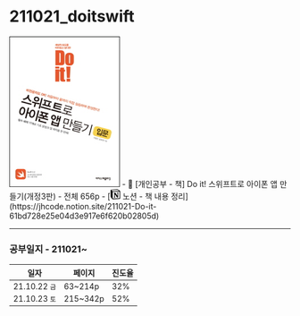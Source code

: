 # 211021_doitswift
<img src="/thumbnail.jpg" title="Do it! 스위프트로 아이폰 앱 만들기(개정3판)"/>
- 📘 [개인공부 - 책] Do it! 스위프트로 아이폰 앱 만들기(개정3판) - 전체 656p
- [<img src="https://raw.githubusercontent.com/jhy0409/jhy0409/9b83f40d3443d6f3fda66cba6eb05347de137bc2/9%20Tip/notion.svg" width=18px/> 노션 - 책 내용 정리](https://jhcode.notion.site/211021-Do-it-61bd728e25e04d3e917e6f620b02805d)

***
### 공부일지 - 211021~
일자 | 페이지 | 진도율
---|---|---
21.10.22 `금`| 63~214p | 32%
21.10.23 `토`| 215~342p | 52%
